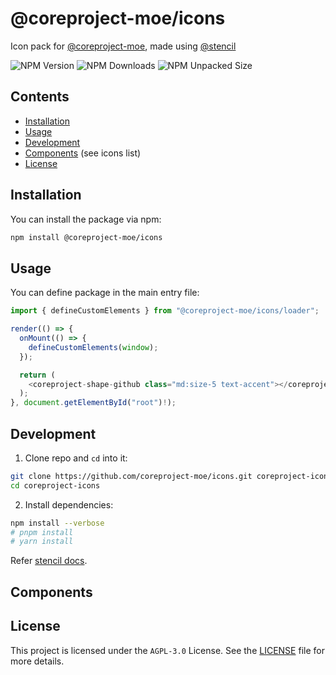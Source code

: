 # @coreproject-moe/icons
Icon pack for [@coreproject-moe](https://github.com/coreproject-moe), made using [@stencil](https://github.com/ionic-team/stencil)

![NPM Version](https://img.shields.io/npm/v/%40coreproject-moe%2Ficons?style=for-the-badge)
![NPM Downloads](https://img.shields.io/npm/dm/%40coreproject-moe%2Ficons?style=for-the-badge)
![NPM Unpacked Size](https://img.shields.io/npm/unpacked-size/%40coreproject-moe%2Ficons?style=for-the-badge)

## Contents
* [Installation](#installation)
* [Usage](#usage)
* [Development](#development)
* [Components](#components) (see icons list)
* [License](#license)

## Installation
You can install the package via npm:
```bash
npm install @coreproject-moe/icons
```

## Usage
You can define package in the main entry file:
```ts
import { defineCustomElements } from "@coreproject-moe/icons/loader";

render(() => {
  onMount(() => {
    defineCustomElements(window);
  });

  return (
    <coreproject-shape-github class="md:size-5 text-accent"></coreproject-shape-github>
  );
}, document.getElementById("root")!);
```

## Development

1. Clone repo and `cd` into it:
```bash
git clone https://github.com/coreproject-moe/icons.git coreproject-icons
cd coreproject-icons
```
2. Install dependencies:
```bash
npm install --verbose
# pnpm install
# yarn install
```
Refer [stencil docs](https://stenciljs.com/).

## Components

## License
This project is licensed under the `AGPL-3.0` License. See the [LICENSE](https://github.com/coreproject-moe/icons?tab=AGPL-3.0-1-ov-file#readme) file for more details.
